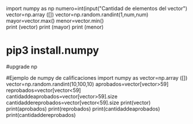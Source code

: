 import numpy as np
numero=int(input("Cantidad de elementos del vector")
vector=np.array ([])
vector=np.random.randint(1,num,num)
mayor=vector.max()
menor=vector.min()        
print (vector)
print (mayor)
print (menor)
           
# pip3 install.numpy




#upgrade np






#Ejemplo de numpy de calificaciones
import numpy as
vector=np.array ([])
vector=np.random.randint(10,100,10)
aprobados=vector[vector>59]
reprobados=vector[vector<59]
cantidaddeaprobados=vector[vector>59].size
cantidaddereprobados=vector[vector<59].size
print(vector)
print(aprobados)
print(reprobados)
print(cantidaddeaprobados)
print(cantidaddereprobados)
